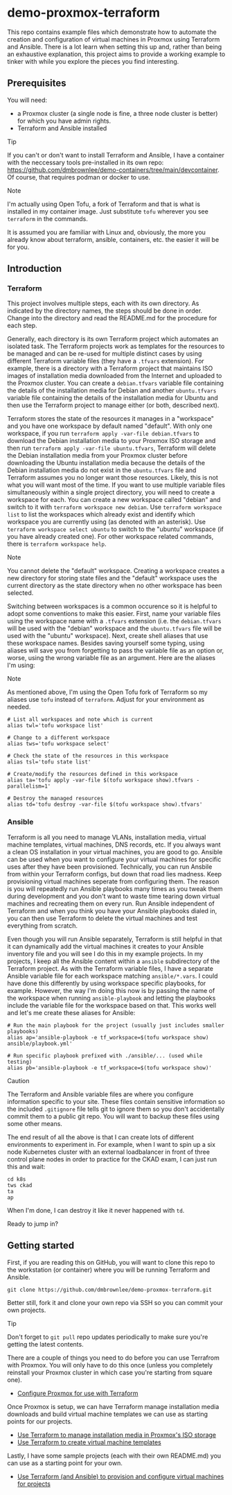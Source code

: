 # demo-proxmox-terraform
This repo contains example files which demonstrate how to automate the creation and configuration of virtual machines in Proxmox using Terraform and Ansible.  There is a lot learn when setting this up and, rather than being an exhaustive explanation, this project aims to provide a working example to tinker with while you explore the pieces you find interesting.

## Prerequisites
You will need:
- a Proxmox cluster (a single node is fine, a three node cluster is better) for which you have admin rights.
- Terraform and Ansible installed

> [!TIP]
> If you can't or don't want to install Terraform and Ansible, I have a container with the neccessary tools pre-installed in its own repo: https://github.com/dmbrownlee/demo-containers/tree/main/devcontainer.  Of course, that requires podman or docker to use.

> [!NOTE]
> I'm actually using Open Tofu, a fork of Terraform and that is what is installed in my container image.  Just substitute `tofu` wherever you see `terraform` in the commands.

It is assumed you are familiar with Linux and, obviously, the more you already know about terraform, ansible, containers, etc. the easier it will be for you.

## Introduction
### Terraform
This project involves multiple steps, each with its own directory.  As indicated by the directory names, the steps should be done in order.  Change into the directory and read the README.md for the procedure for each step.

Generally, each directory is its own Terraform project which automates an isolated task.  The Terraform projects work as templates for the resources to be managed and can be re-used for multiple distinct cases by using different Terraform variable files (they have a `.tfvars` extension).  For example, there is a directory with a Terraform project that maintains ISO images of installation media downloaded from the Internet and uploaded to the Proxmox cluster.  You can create a `debian.tfvars` variable file containing the details of the installation media for Debian and another `ubuntu.tfvars` variable file containing the details of the installation media for Ubuntu and then use the Terraform project to manage either (or both, described next).

Terraform stores the state of the resources it manages in a "workspace" and you have one workspace by default named "default".  With only one workspace, if you run `terraform apply -var-file debian.tfvars` to download the Debian installation media to your Proxmox ISO storage and then run `terraform apply -var-file ubuntu.tfvars`, Terraform will delete the Debian installation media from your Proxmox cluster before downloading the Ubuntu installation media because the details of the Debian installation media do not exist in the `ubuntu.tfvars` file and Terraform assumes you no longer want those resources.  Likely, this is not what you will want most of the time.  If you want to use multiple variable files simultaneously within a single project directory, you will need to create a workspace for each.  You can create a new workspace called "debian" and switch to it with `terraform workspace new debian`.  Use `terraform workspace list` to list the workspaces which already exist and identify which workspace you are currently using (as denoted with an asterisk).  Use `terraform workspace select ubuntu` to switch to the "ubuntu" workspace (if you have already created one).  For other workspace related commands, there is `terraform workspace help`.

> [!NOTE]
> You cannot delete the "default" workspace.  Creating a workspace creates a new directory for storing state files and the "default" workspace uses the current directory as the state directory when no other workspace has been selected.

Switching between workspaces is a common occurence so it is helpful to adopt some conventions to make this easier.  First, name your variable files using the workspace name with a `.tfvars` extension (i.e. the `debian.tfvars` will be used with the "debian" workspace and the `ubuntu.tfvars` file will be used with the "ubuntu" workspace).  Next, create shell aliases that use these workspace names.  Besides saving yourself some typing, using aliases will save you from forgetting to pass the variable file as an option or, worse, using the wrong variable file as an argument.  Here are the aliases I'm using:

> [!NOTE]
> As mentioned above, I'm using the Open Tofu fork of Terraform so my aliases use `tofu` instead of `terraform`.  Adjust for your environment as needed.

```shell
# List all workspaces and note which is current
alias twl='tofu workspace list'

# Change to a different workspace
alias tws='tofu workspace select'

# Check the state of the resources in this workspace
alias tsl='tofu state list'

# Create/modify the resources defined in this workspace
alias ta='tofu apply -var-file $(tofu workspace show).tfvars -parallelism=1'

# Destroy the managed resources
alias td='tofu destroy -var-file $(tofu workspace show).tfvars'
```

### Ansible
Terraform is all you need to manage VLANs, installation media, virtual machine templates, virtual machines, DNS records, etc.  If you always want a clean OS installation in your virtual machines, you are good to go.  Ansible can be used when you want to configure your virtual machines for specific uses after they have been provisioned.  Technically, you can run Ansbile from within your Terraform configs, but down that road lies madness.  Keep provisioning virtual machines seperate from configuring them.  The reason is you will repeatedly run Ansible playbooks many times as you tweak them during development and you don't want to waste time tearing down virtual machines and recreating them on every run.  Run Ansible independent of Terraform and when you think you have your Ansible playbooks dialed in, you can then use Terraform to delete the virtual machines and test everything from scratch.

Even though you will run Ansible separately, Terraform is still helpful in that it can dynamically add the virtual machines it creates to your Ansible inventory file and you will see I do this in my example projects.  In my projects, I keep all the Ansible content within a `ansible` subdirectory of the Terraform project.  As with the Terraform variable files, I have a separate Ansible variable file for each workspace matching `ansible/*.vars`.  I could have done this differently by using workspace specific playbooks, for example.  However, the way I'm doing this now is by passing the name of the workspace when running `ansible-playbook` and letting the playbooks include the variable file for the workspace based on that.  This works well and let's me create these aliases for Ansible:

```shell
# Run the main playbook for the project (usually just includes smaller playbooks)
alias ap='ansible-playbook -e tf_workspace=$(tofu workspace show) ansible/playbook.yml'

# Run specific playbook prefixed with ./ansible/... (used while testing)
alias pb='ansible-playbook -e tf_workspace=$(tofu workspace show)'
```

> [!CAUTION]
> The Terraform and Ansible variable files are where you configure information specific to your site.  These files contain sensitive information so the included `.gitignore` file tells git to ignore them so you don't accidentally commit them to a public git repo.  You will want to backup these files using some other means.

The end result of all the above is that I can create lots of different environments to experiment in.  For example, when I want to spin up a six node Kubernetes cluster with an external loadbalancer in front of three control plane nodes in order to practice for the CKAD exam, I can just run this and wait:

```shell
cd k8s
tws ckad
ta
ap
```

When I'm done, I can destroy it like it never happened with `td`.

Ready to jump in?

## Getting started
First, if you are reading this on GitHub, you will want to clone this repo to the workstation (or container) where you will be running Terraform and Ansible.
```shell
git clone https://github.com/dmbrownlee/demo-proxmox-terraform.git
```
Better still, fork it and clone your own repo via SSH so you can commit your own projects.

> [!TIP]
> Don't forget to `git pull` repo updates periodically to make sure you're getting the latest contents.

There are a couple of things you need to do before you can use Terrafrom with Proxmox.  You will only have to do this once (unless you completely reinstall your Proxmox cluster in which case you're starting from square one).

- [Configure Proxmox for use with Terraform](prereq-proxmox-setup/)

Once Proxmox is setup, we can have Terraform manage installation media downloads and build virtual machine templates we can use as starting points for our projects.

- [Use Terraform to manage installation media in Proxmox's ISO storage](step1-installation-media/)
- [Use Terraform to create virtual machine templates](step2-virtual-machine-templates/)

Lastly, I have some sample projects (each with their own README.md) you can use as a starting point for your own.

- [Use Terraform (and Ansible) to provision and configure virtual machines for projects](step3-project-vms/)
